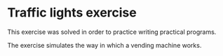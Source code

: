# Traffic lights exercise  

This exercise was solved in order to practice writing practical
programs.

The exercise simulates the way in which a vending machine works.